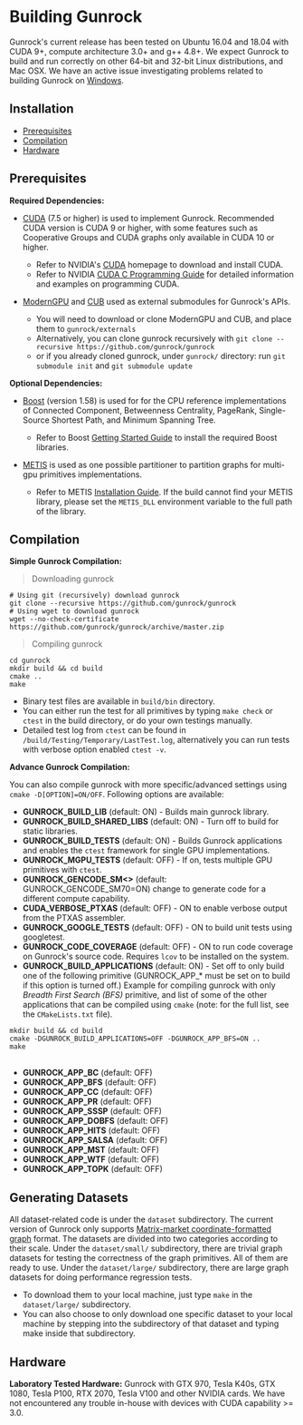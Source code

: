 # Building Gunrock
Gunrock's current release has been tested on Ubuntu 16.04 and 18.04 with CUDA 9+, compute architecture 3.0+ and g++ 4.8+. We expect Gunrock to build and run correctly on other 64-bit and 32-bit Linux distributions, and Mac OSX. We have an active issue investigating problems related to building Gunrock on [Windows](https://github.com/gunrock/gunrock/issues/213).

## Installation

* [Prerequisites](#prerequisites)
* [Compilation](#compilation)
* [Hardware](#hardware)


## Prerequisites
**Required Dependencies:**

* [CUDA](https://developer.nvidia.com/cuda-zone) (7.5 or higher) is used to implement Gunrock. Recommended CUDA version is CUDA 9 or higher, with some features such as Cooperative Groups and CUDA graphs only available in CUDA 10 or higher.
  * Refer to NVIDIA's [CUDA](https://developer.nvidia.com/cuda-downloads) homepage to download and install CUDA.
  * Refer to NVIDIA [CUDA C Programming Guide](http://docs.nvidia.com/cuda/cuda-c-programming-guide/index.html) for detailed information and examples on programming CUDA.


* [ModernGPU](https://github.com/moderngpu/moderngpu) and [CUB](http://nvlabs.github.io/cub/) used as external submodules for Gunrock's APIs.
  * You will need to download or clone ModernGPU and CUB, and place them to `gunrock/externals`
  * Alternatively, you can clone gunrock recursively with `git clone --recursive https://github.com/gunrock/gunrock`
  * or if you already cloned gunrock, under `gunrock/` directory: run `git submodule init` and
  `git submodule update`

**Optional Dependencies:**

* [Boost](http://www.boost.org/users/history/version_1_58_0.html) (version 1.58) is used for for the CPU reference implementations of Connected Component, Betweenness Centrality, PageRank, Single-Source Shortest Path, and Minimum Spanning Tree.
  * Refer to Boost [Getting Started Guide](http://www.boost.org/doc/libs/1_58_0/more/getting_started/unix-variants.html) to install the required Boost libraries.


* [METIS](http://glaros.dtc.umn.edu/gkhome/metis/metis/overview) is used as one possible partitioner to partition graphs for multi-gpu primitives implementations.
  * Refer to METIS [Installation Guide](http://glaros.dtc.umn.edu/gkhome/metis/metis/download). If the build cannot find your METIS library, please set the `METIS_DLL` environment variable to the full path of the library.

## Compilation
**Simple Gunrock Compilation:**

> Downloading gunrock

```shell
# Using git (recursively) download gunrock
git clone --recursive https://github.com/gunrock/gunrock
# Using wget to download gunrock
wget --no-check-certificate https://github.com/gunrock/gunrock/archive/master.zip
```

> Compiling gunrock

```shell
cd gunrock
mkdir build && cd build
cmake ..
make
```

* Binary test files are available in `build/bin` directory.
* You can either run the test for all primitives by typing `make check` or `ctest` in the build directory, or do your own testings manually.
* Detailed test log from `ctest` can be found in `/build/Testing/Temporary/LastTest.log`, alternatively you can run tests with verbose option enabled `ctest -v`.

**Advance Gunrock Compilation:**

You can also compile gunrock with more specific/advanced settings using `cmake -D[OPTION]=ON/OFF`. Following options are available:

* **GUNROCK_BUILD_LIB** (default: ON) - Builds main gunrock library.
* **GUNROCK_BUILD_SHARED_LIBS** (default: ON) - Turn off to build for static libraries.
* **GUNROCK_BUILD_TESTS** (default: ON) - Builds Gunrock applications and enables the `ctest` framework for single GPU implementations.
* **GUNROCK_MGPU_TESTS** (default: OFF) - If on, tests multiple GPU primitives with `ctest`.
* **GUNROCK_GENCODE_SM<>** (default: GUNROCK_GENCODE_SM70=ON) change to generate code for a different compute capability.
* **CUDA_VERBOSE_PTXAS** (default: OFF) - ON to enable verbose output from the PTXAS assembler.
* **GUNROCK_GOOGLE_TESTS** (default: OFF) - ON to build unit tests using googletest.
* **GUNROCK_CODE_COVERAGE** (default: OFF) - ON to run code coverage on Gunrock's source code. Requires `lcov` to be installed on the system.
* **GUNROCK_BUILD_APPLICATIONS** (default: ON) - Set off to only build one of the following primitive (GUNROCK\_APP\_\* must be set on to build if this option is turned off.) Example for compiling gunrock with only *Breadth First Search (BFS)* primitive, and list of some of the other applications that can be compiled using `cmake` (note: for the full list, see the `CMakeLists.txt` file).
<pre class="highlight mid-column-code shell tab-shell">
<code>mkdir build && cd build
cmake -DGUNROCK_BUILD_APPLICATIONS=OFF -DGUNROCK_APP_BFS=ON ..
make
</code>
</pre>

  * **GUNROCK_APP_BC** (default: OFF)
  * **GUNROCK_APP_BFS** (default: OFF)
  * **GUNROCK_APP_CC** (default: OFF)
  * **GUNROCK_APP_PR** (default: OFF)
  * **GUNROCK_APP_SSSP** (default: OFF)
  * **GUNROCK_APP_DOBFS** (default: OFF)
  * **GUNROCK_APP_HITS** (default: OFF)
  * **GUNROCK_APP_SALSA** (default: OFF)
  * **GUNROCK_APP_MST** (default: OFF)
  * **GUNROCK_APP_WTF** (default: OFF)
  * **GUNROCK_APP_TOPK** (default: OFF)

## Generating Datasets
All dataset-related code is under the `dataset` subdirectory. The current version of Gunrock only supports [Matrix-market coordinate-formatted graph](http://math.nist.gov/MatrixMarket/formats.html) format. The datasets are divided into two categories according to their scale. Under the `dataset/small/` subdirectory, there are trivial graph datasets for testing the correctness of the graph primitives. All of them are ready to use. Under the `dataset/large/` subdirectory, there are large graph datasets for doing performance regression tests.
* To download them to your local machine, just type `make` in the `dataset/large/` subdirectory.
* You can also choose to only download one specific dataset to your local machine by stepping into the subdirectory of that dataset and typing make inside that subdirectory.



## Hardware
**Laboratory Tested Hardware:** Gunrock with GTX 970, Tesla K40s, GTX 1080, Tesla P100, RTX 2070, Tesla V100 and other NVIDIA cards. We have not encountered any trouble in-house with devices with CUDA capability >= 3.0.
